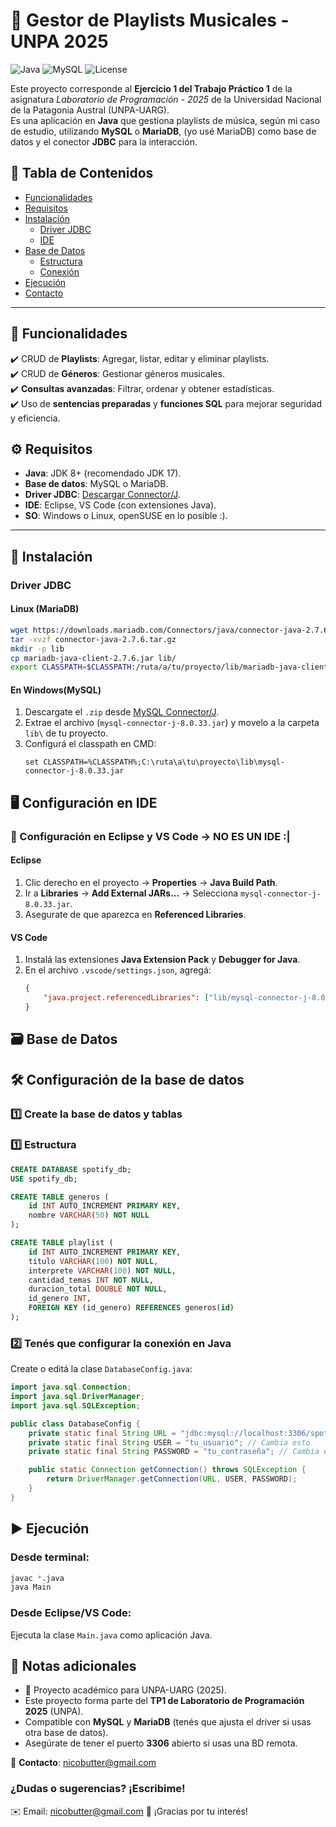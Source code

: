 # 🎵 Gestor de Playlists Musicales - UNPA 2025 

![Java](https://img.shields.io/badge/Java-JDK%2017%2B-blue)
![MySQL](https://img.shields.io/badge/DB-MySQL%20%7C%20MariaDB-orange)
![License](https://img.shields.io/badge/License-MIT-green)

Este proyecto corresponde al **Ejercicio 1 del Trabajo Práctico 1** de la asignatura *Laboratorio de Programación - 2025* de la Universidad Nacional de la Patagonia Austral (UNPA-UARG).  
Es una aplicación en **Java** que gestiona playlists de música, según mi caso de estudio, utilizando **MySQL** o **MariaDB**, (yo usé MariaDB) como base de datos y el conector **JDBC** para la interacción.

## 📌 Tabla de Contenidos  
- [Funcionalidades](#-funcionalidades)  
- [Requisitos](#%EF%B8%8F-requisitos)  
- [Instalación](#-instalación)  
  - [Driver JDBC](#driver-jdbc)  
  - [IDE](#-configuración-en-ide)  
- [Base de Datos](#-base-de-datos)  
  - [Estructura](#1-estructura-de-la-base-de-datos)  
  - [Conexión](#2-configuración-en-java)  
- [Ejecución](#-ejecución)  
- [Contacto](#-contacto)  

---

## 📌 Funcionalidades

✔️ CRUD de **Playlists**: Agregar, listar, editar y eliminar playlists.  
✔️ CRUD de **Géneros**: Gestionar géneros musicales.  
✔️ **Consultas avanzadas**: Filtrar, ordenar y obtener estadísticas.  
✔️ Uso de **sentencias preparadas** y **funciones SQL** para mejorar seguridad y eficiencia.  

## ⚙️ Requisitos  
- **Java**: JDK 8+ (recomendado JDK 17).  
- **Base de datos**: MySQL o MariaDB.  
- **Driver JDBC**: [Descargar Connector/J](https://dev.mysql.com/downloads/connector/j/).  
- **IDE**: Eclipse, VS Code (con extensiones Java).  
- **SO**: Windows o Linux, openSUSE en lo posible :).  

---

## 🔧 Instalación  

### Driver JDBC  
#### Linux (MariaDB)  

```bash
wget https://downloads.mariadb.com/Connectors/java/connector-java-2.7.6.tar.gz
tar -xvzf connector-java-2.7.6.tar.gz
mkdir -p lib
cp mariadb-java-client-2.7.6.jar lib/
export CLASSPATH=$CLASSPATH:/ruta/a/tu/proyecto/lib/mariadb-java-client-2.7.6.jar
```

#### En **Windows**(MySQL)

1. Descargate el `.zip` desde [MySQL Connector/J](https://dev.mysql.com/downloads/connector/j/).  
2. Extrae el archivo (`mysql-connector-j-8.0.33.jar`) y movelo a la carpeta `lib\` de tu proyecto.  
3. Configurá el classpath en CMD:  
   ```batch
   set CLASSPATH=%CLASSPATH%;C:\ruta\a\tu\proyecto\lib\mysql-connector-j-8.0.33.jar
   ```

## 🖥️ Configuración en IDE

### 🔹 Configuración en Eclipse y VS Code -> NO ES UN IDE :|

#### **Eclipse**
1. Clic derecho en el proyecto → **Properties** → **Java Build Path**.  
2. Ir a **Libraries** → **Add External JARs...** → Selecciona `mysql-connector-j-8.0.33.jar`.  
3. Asegurate de que aparezca en **Referenced Libraries**.

#### **VS Code**
1. Instalá las extensiones **Java Extension Pack** y **Debugger for Java**.  
2. En el archivo `.vscode/settings.json`, agregá:
   ```json
   {
       "java.project.referencedLibraries": ["lib/mysql-connector-j-8.0.33.jar"]
   }
   ```

## 🗃️ Base de Datos

## 🛠 Configuración de la base de datos

### **1️⃣ Create la base de datos y tablas**

### 1️⃣ Estructura


```sql
CREATE DATABASE spotify_db;
USE spotify_db;

CREATE TABLE generos (
    id INT AUTO_INCREMENT PRIMARY KEY,
    nombre VARCHAR(50) NOT NULL
);

CREATE TABLE playlist (
    id INT AUTO_INCREMENT PRIMARY KEY,
    titulo VARCHAR(100) NOT NULL,
    interprete VARCHAR(100) NOT NULL,
    cantidad_temas INT NOT NULL,
    duracion_total DOUBLE NOT NULL,
    id_genero INT,
    FOREIGN KEY (id_genero) REFERENCES generos(id)
);
```

### **2️⃣ Tenés que configurar la conexión en Java**

Create o editá la clase `DatabaseConfig.java`:

```java
import java.sql.Connection;
import java.sql.DriverManager;
import java.sql.SQLException;

public class DatabaseConfig {
    private static final String URL = "jdbc:mysql://localhost:3306/spotify_db";
    private static final String USER = "tu_usuario"; // Cambia esto
    private static final String PASSWORD = "tu_contraseña"; // Cambia esto

    public static Connection getConnection() throws SQLException {
        return DriverManager.getConnection(URL, USER, PASSWORD);
    }
}
```

## ▶️ Ejecución

### Desde **terminal**:
```bash
javac *.java
java Main
```

### Desde **Eclipse/VS Code**:
Ejecuta la clase `Main.java` como aplicación Java.

## 📢 Notas adicionales

- 📅 Proyecto académico para UNPA-UARG (2025).
- Este proyecto forma parte del **TP1 de Laboratorio de Programación 2025** (UNPA).  
- Compatible con **MySQL** y **MariaDB** (tenés que ajusta el driver si usas otra base de datos).  
- Asegúrate de tener el puerto **3306** abierto si usas una BD remota.  

📧 **Contacto**: [nicobutter@gmail.com](mailto:nicobutter@gmail.com)  

### ¿Dudas o sugerencias? ¡Escribime!

✉️ Email: nicobutter@gmail.com
🚀 ¡Gracias por tu interés!
